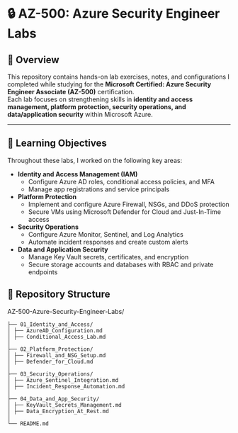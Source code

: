 # 🔒 AZ-500: Azure Security Engineer Labs

## 📘 Overview
This repository contains hands-on lab exercises, notes, and configurations I completed while studying for the **Microsoft Certified: Azure Security Engineer Associate (AZ-500)** certification.  
Each lab focuses on strengthening skills in **identity and access management, platform protection, security operations, and data/application security** within Microsoft Azure.

---

## 🧠 Learning Objectives
Throughout these labs, I worked on the following key areas:

- **Identity and Access Management (IAM)**
  - Configure Azure AD roles, conditional access policies, and MFA
  - Manage app registrations and service principals
- **Platform Protection**
  - Implement and configure Azure Firewall, NSGs, and DDoS protection
  - Secure VMs using Microsoft Defender for Cloud and Just-In-Time access
- **Security Operations**
  - Configure Azure Monitor, Sentinel, and Log Analytics
  - Automate incident responses and create custom alerts
- **Data and Application Security**
  - Manage Key Vault secrets, certificates, and encryption
  - Secure storage accounts and databases with RBAC and private endpoints
## 🧩 Repository Structure

AZ-500-Azure-Security-Engineer-Labs/
```│
├── 01_Identity_and_Access/
│ ├── AzureAD_Configuration.md
│ ├── Conditional_Access_Lab.md
│
├── 02_Platform_Protection/
│ ├── Firewall_and_NSG_Setup.md
│ ├── Defender_for_Cloud.md
│
├── 03_Security_Operations/
│ ├── Azure_Sentinel_Integration.md
│ ├── Incident_Response_Automation.md
│
├── 04_Data_and_App_Security/
│ ├── KeyVault_Secrets_Management.md
│ ├── Data_Encryption_At_Rest.md
│
└── README.md

```
